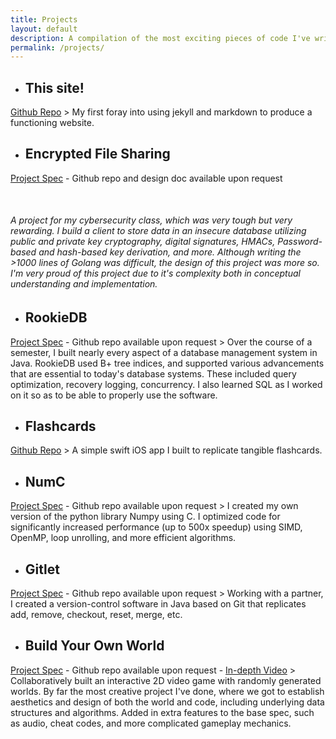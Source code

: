 ```yaml
---
title: Projects
layout: default
description: A compilation of the most exciting pieces of code I've written in the past two years.
permalink: /projects/
---
```

- ## This site!
[Github Repo](https://github.com/ekandell/ekandell.github.io)
    > My first foray into using jekyll and markdown to produce a functioning website.

- ## Encrypted File Sharing
[Project Spec](https://fa22.cs161.org/proj2/) \- Github repo and design doc available upon request 

<br>

###### A project for my cybersecurity class, which was very tough but very rewarding. I build a client to store data in an insecure database utilizing public and private key cryptography, digital signatures, HMACs, Password-based and hash-based key derivation, and more. Although writing the \>1000 lines of Golang was difficult, the design of this project was more so. I'm very proud of this project due to it's complexity both in conceptual understanding and implementation.

- ## RookieDB
[Project Spec](https://fa22.cs161.org/proj2/) \- Github repo available upon request
    > Over the course of a semester, I built nearly every aspect of a database management system in Java. RookieDB used B+ tree indices, and supported various advancements that are essential to today's database systems. These included query optimization, recovery logging, concurrency. I also learned SQL as I worked on it so as to be able to properly use the software.

- ## Flashcards
[Github Repo](https://github.com/ekandell/flashcards)
    > A simple swift iOS app I built to replicate tangible flashcards.

- ## NumC
[Project Spec](https://fa22.cs161.org/proj2/) \- Github repo available upon request
    > I created my own version of the python library Numpy using C. I optimized code for significantly increased performance (up to 500x speedup) using SIMD, OpenMP, loop unrolling, and more efficient algorithms.

- ## Gitlet
[Project Spec](https://fa22.cs161.org/proj2/) \- Github repo available upon request
    > Working with a partner, I created a version-control software in Java based on Git that replicates add, remove, checkout, reset, merge, etc. 

- ## Build Your Own World
[Project Spec](https://fa22.cs161.org/proj2/) \- Github repo available upon request \- [In-depth Video](https://www.youtube.com/watch?v=yT7JsByTKUo&ab_channel=DhruvVaish)
    > Collaboratively built an interactive 2D video game with randomly generated worlds. By far the most creative project I've done, where we got to establish aesthetics and design of both the world and code, including underlying data structures and algorithms. Added in extra features to the base spec, such as audio, cheat codes, and more complicated gameplay mechanics.